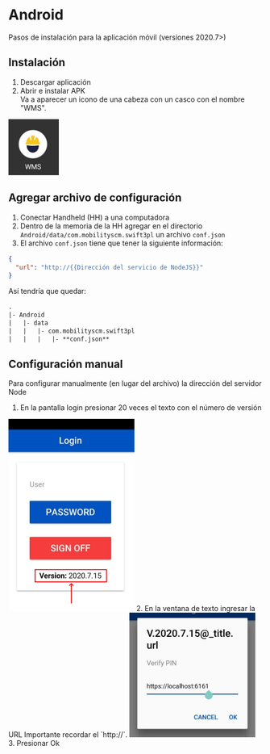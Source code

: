 # Android
Pasos de instalación para la aplicación móvil (versiones 2020.7>)

## Instalación
1. Descargar aplicación
2. Abrir e instalar APK  
Va a aparecer un icono de una cabeza con un casco con el nombre "WMS".  
<img src="icon-on-phone.jpg" width="100">

## Agregar archivo de configuración
1. Conectar Handheld (HH) a una computadora
2. Dentro de la memoria de la HH agregar en el directorio `Android/data/com.mobilityscm.swift3pl` un archivo `conf.json`
3. El archivo `conf.json` tiene que tener la siguiente información:
```json
{
  "url": "http://{{Dirección del servicio de NodeJS}}"
}
```
Así tendría que quedar:
```
.
|- Android
|   |- data
|   |   |- com.mobilityscm.swift3pl
|   |   |   |- **conf.json**
```

## Configuración manual
Para configurar manualmente (en lugar del archivo) la dirección del servidor Node
1. En la pantalla login presionar 20 veces el texto con el número de versión
<img src="man1.jpg" width="250">
2. En la ventana de texto ingresar la URL
Importante recordar el `http://`.
<img src="man2.jpg" width="250">
3. Presionar Ok

